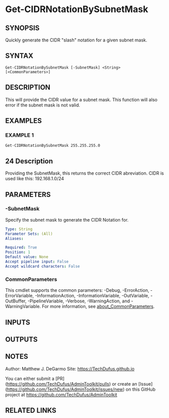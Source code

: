 # Get-CIDRNotationBySubnetMask

## SYNOPSIS
Quickly generate the CIDR "slash" notation for a given subnet mask.

## SYNTAX

```
Get-CIDRNotationBySubnetMask [-SubnetMask] <String> [<CommonParameters>]
```

## DESCRIPTION
This will provide the CIDR value for a subnet mask.
This function will also error if the subnet mask is not valid.

## EXAMPLES

### EXAMPLE 1
```
Get-CIDRNotationBySubnetMask 255.255.255.0
```

24
Description
-----------
Providing the SubnetMask, this returns the correct CIDR abreviation.
CIDR is used like this: 192.168.1.0/24

## PARAMETERS

### -SubnetMask
Specify the subnet mask to generate the CIDR Notation for.

```yaml
Type: String
Parameter Sets: (All)
Aliases:

Required: True
Position: 1
Default value: None
Accept pipeline input: False
Accept wildcard characters: False
```

### CommonParameters
This cmdlet supports the common parameters: -Debug, -ErrorAction, -ErrorVariable, -InformationAction, -InformationVariable, -OutVariable, -OutBuffer, -PipelineVariable, -Verbose, -WarningAction, and -WarningVariable. For more information, see [about_CommonParameters](http://go.microsoft.com/fwlink/?LinkID=113216).

## INPUTS

## OUTPUTS

## NOTES
Author: Matthew J.
DeGarmo
Site: https://TechDufus.github.io

You can either submit a \[PR\](https://github.com/TechDufus/AdminToolkit/pulls)
    or create an \[Issue\](https://github.com/TechDufus/AdminToolkit/issues/new)
    on this GitHub project at https://github.com/TechDufus/AdminToolkit

## RELATED LINKS
